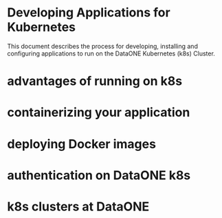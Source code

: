 # Developing Applications for Kubernetes

This document describes the process for developing, installing and configuring applications to run on the DataONE Kubernetes (k8s) Cluster.

# advantages of running on k8s
# containerizing your application
# deploying Docker images
# authentication on DataONE k8s
# k8s clusters at DataONE
